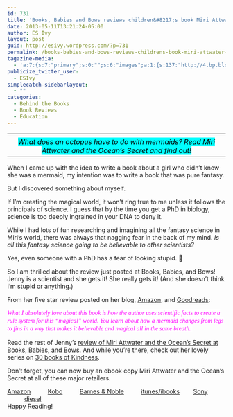 ```yaml
---
id: 731
title: 'Books, Babies and Bows reviews children&#8217;s book Miri Attwater and the Ocean&#8217;s Secret'
date: 2013-05-11T13:21:24-05:00
author: ES Ivy
layout: post
guid: http://esivy.wordpress.com/?p=731
permalink: /books-babies-and-bows-reviews-childrens-book-miri-attwater-and-the-oceans-secret/
tagazine-media:
  - 'a:7:{s:7:"primary";s:0:"";s:6:"images";a:1:{s:137:"http://4.bp.blogspot.com/-1_uK7MBUUUY/UY6D_OFTjmI/AAAAAAAAAVc/SjxtG8b77R4/s1600/Octopus_vulgaris_wikimedia+commons+by+Matthieu+Sontag.JPG";a:6:{s:8:"file_url";s:137:"http://4.bp.blogspot.com/-1_uK7MBUUUY/UY6D_OFTjmI/AAAAAAAAAVc/SjxtG8b77R4/s1600/Octopus_vulgaris_wikimedia+commons+by+Matthieu+Sontag.JPG";s:5:"width";i:256;s:6:"height";i:190;s:4:"type";s:5:"image";s:4:"area";i:48640;s:9:"file_path";s:0:"";}}s:6:"videos";a:0:{}s:11:"image_count";i:1;s:6:"author";s:8:"37195739";s:7:"blog_id";s:8:"40536089";s:9:"mod_stamp";s:19:"2013-05-11 18:21:24";}'
publicize_twitter_user:
  - ESIvy
simplecatch-sidebarlayout:
  - ""
categories:
  - Behind the Books
  - Book Reviews
  - Education
---
```

<table class="tr-caption-container" style="margin-left: auto; margin-right: auto; text-align: center;" cellspacing="0" cellpadding="0">
  <tr>
    <td style="text-align: center;">
      <a style="clear: left; margin-bottom: 1em; margin-left: auto; margin-right: auto;" href="http://4.bp.blogspot.com/-1_uK7MBUUUY/UY6D_OFTjmI/AAAAAAAAAVc/SjxtG8b77R4/s1600/Octopus_vulgaris_wikimedia+commons+by+Matthieu+Sontag.JPG"><img title="Octopus_vulgaris_wikimedia commons by Matthieu Sontag" alt="" src="http://4.bp.blogspot.com/-1_uK7MBUUUY/UY6D_OFTjmI/AAAAAAAAAVc/SjxtG8b77R4/s1600/Octopus_vulgaris_wikimedia+commons+by+Matthieu+Sontag.JPG" border="0" /></a>
    </td>
  </tr>
  
  <tr>
    <td class="tr-caption" style="text-align: center;">
      <span style="color: #000000;"><i style="background-color: cyan;">What does an octopus have to do with mermaids? Read Miri Attwater and the Ocean&#8217;s Secret and find out!</i></span>
    </td>
  </tr>
</table>

When I came up with the idea to write a book about a girl who didn&#8217;t know she was a mermaid, my intention was to write a book that was pure fantasy.<!--more-->

But I discovered something about myself.

If I&#8217;m creating the magical world, it won&#8217;t ring true to me unless it follows the principals of science. I guess that by the time you get a PhD in biology, science is too deeply ingrained in your DNA to deny it.

While I had lots of fun researching and imagining all the fantasy science in Miri&#8217;s world, there was always that nagging fear in the back of my mind. _Is all this fantasy science going to be believable to other scientists?_

Yes, even someone with a PhD has a fear of looking stupid. 🙂

So I am thrilled about the review just posted at Books, Babies, and Bows! Jenny is a scientist and she gets it! She really gets it! (And she doesn&#8217;t think I&#8217;m stupid or anything.)

From her five star review posted on her blog, <a href="http://www.amazon.com/Miri-Attwater-Oceans-Secret-ebook/dp/B0087451I2/" target="_blank">Amazon</a>, and <a href="http://www.goodreads.com/book/show/16100074-miri-attwater-and-the-ocean-s-secret" target="_blank">Goodreads</a>:

<span style="background-color: white; line-height: 18px;"><i><span style="color: blue; font-family: Georgia, Times New Roman, serif;"><span style="color: #ff00ff;">What I absolutely love about this book is how the author uses scientific facts to create a rule system for this &#8220;magical&#8221; world. You learn about how a mermaid changes from legs to fins in a way that makes it believable and magical all in the same breath.</span> </span></i></span>

Read the rest of Jenny&#8217;s <a href="http://booksbabiesandbows.blogspot.com/2013/05/miri-attwater-and-oceans-secret-by-es.html" target="_blank">review of Miri Attwater and the Ocean&#8217;s Secret at Books, Babies, and Bows.</a> And while you&#8217;re there, check out her lovely series on <a href="http://booksbabiesandbows.blogspot.com/2013/04/30-books-of-kindness-complete-list.html" target="_blank">30 books of Kindness</a>.

Don&#8217;t forget, you can now buy an ebook copy Miri Attwater and the Ocean&#8217;s Secret at all of these major retailers.

<div style="text-align: left;">
</div>

<div style="text-align: left;">
  <a style="text-align: center;" href="http://www.amazon.com/Miri-Attwater-Oceans-Secret-ebook/dp/B0087451I2/" target="_blank">Amazon</a><span style="color: #444444; text-align: center;">          </span><a style="text-align: center;" href="http://www.kobobooks.com/ebook/Miri-Attwater-and-Oceans-Secret/book-tCqvomeUIUy8rx2zhF5jWQ/page1.html?s=MlkL6AscbUK17DlCKFFIvQ&r=1" target="_blank">Kobo</a><span style="color: #444444; text-align: center;">          </span><a style="text-align: center;" href="http://www.barnesandnoble.com/w/miri-attwater-and-the-oceans-secret-es-ivy/1115162210?ean=2940016695419" target="_blank">Barnes & Noble</a><span style="color: #444444; text-align: center;">          </span><a style="text-align: center;" href="https://itunes.apple.com/us/book/miri-attwater-oceans-secret/id591635029?mt=11" target="_blank">itunes/ibooks</a><span style="color: #444444; text-align: center;">        </span><a style="text-align: center;" href="https://ebookstore.sony.com/ebook/e-s-ivy/miri-attwater-and-the-ocean-s-secret/_/R-400000000000001021215" target="_blank">Sony</a><span style="color: #444444; text-align: center;">                    </span><a style="text-align: center;" href="http://www.diesel-ebooks.com/item/SW00000269749/Ivy-E.-S.-Miri-Attwater-and-the-Ocean-s-Secret/1.html" target="_blank">diesel</a>
</div>

<div style="text-align: left;">
</div>

<div style="text-align: left;">
  Happy Reading!
</div>

<div style="text-align: center;">
</div>